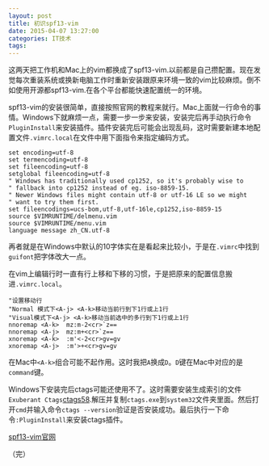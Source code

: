 ```yaml
---
layout: post
title: 初识spf13-vim
date: 2015-04-07 13:27:00
categories: IT技术
tags: 
---
```


这两天把工作机和Mac上的vim都换成了spf13-vim.以前都是自己攒配置。现在发觉每次重装系统或换新电脑工作时重新安装跟原来环境一致的vim比较麻烦。倒不如使用开源都spf13-vim.在各个平台都能快速配置统一的环境。

spf13-vim的安装很简单，直接按照官网的教程来就行。Mac上面就一行命令的事情。Windows下就麻烦一点，需要一步一步来安装，安装完后再手动执行命令`PluginInstall`来安装插件。插件安装完后可能会出现乱码，这时需要新建本地配置文件`.vimrc.local`在文件中用下面指令来指定编码方式。

```
set encoding=utf-8
set termencoding=utf-8
set fileencoding=utf-8
setglobal fileencoding=utf-8
" Windows has traditionally used cp1252, so it's probably wise to
" fallback into cp1252 instead of eg. iso-8859-15.
" Newer Windows files might contain utf-8 or utf-16 LE so we might
" want to try them first.
set fileencodings=ucs-bom,utf-8,utf-16le,cp1252,iso-8859-15
source $VIMRUNTIME/delmenu.vim
source $VIMRUNTIME/menu.vim
language message zh_CN.utf-8

```

再者就是在Windows中默认的10字体实在是看起来比较小，于是在`.vimrc`中找到`guifont`把字体改大一点。

在vim上编辑行时一直有行上移和下移的习惯，于是把原来的配置信息搬进`.vimrc.local`。

```
"设置移动行
"Normal 模式下<A-j> <A-k>移动当前行到下1行或上1行
"Visual模式下<A-j> <A-k>移动当前选中的多行到下1行或上1行
nnoremap <A-k>  mz:m-2<cr>`z==
nnoremap <A-j>  mz:m+<cr>`z==
xnoremap <A-k>  :m'<-2<cr>gv=gv
xnoremap <A-j>  :m'>+<cr>gv=gv
```

在Mac中`<A-k>`组合可能不起作用。这时我把`A`换成`D`。`D`键在Mac中对应的是`command`键。

Windows下安装完后ctags可能还使用不了。这时需要安装生成索引的文件`Exuberant Ctags`[ctags58](http://ctags.sourceforge.net/).解压并复制`ctags.exe`到`system32`文件夹里面。然后打开`cmd`并输入命令`ctags --version`验证是否安装成功。最后执行一下命令`:PluginInstall`来安装ctags插件。

[spf13-vim官网](https://github.com/spf13/spf13-vim)

（完）
